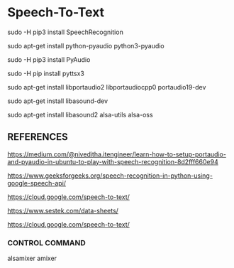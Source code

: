 # Speech-To-Text

sudo -H pip3 install SpeechRecognition

sudo apt-get install python-pyaudio python3-pyaudio

sudo -H pip3 install PyAudio

sudo -H pip install pyttsx3

sudo apt-get install libportaudio2 libportaudiocpp0 portaudio19-dev

sudo apt-get install libasound-dev

sudo apt-get install libasound2 alsa-utils alsa-oss

## REFERENCES

https://medium.com/@niveditha.itengineer/learn-how-to-setup-portaudio-and-pyaudio-in-ubuntu-to-play-with-speech-recognition-8d2fff660e94

https://www.geeksforgeeks.org/speech-recognition-in-python-using-google-speech-api/

https://cloud.google.com/speech-to-text/

https://www.sestek.com/data-sheets/

https://cloud.google.com/speech-to-text/

### CONTROL COMMAND
alsamixer
amixer
